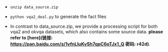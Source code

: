 - ```unzip data_source.zip```

- ```python vqa2_deal.py``` to generate the fact files

- In contrast to data_source.zip, we provide a processing script for both vqa2 and okvqa datasets, which also contains some source data. **please refer to [here](链接: https://pan.baidu.com/s/1vfnLluKvSh7qpC6oTJx1_Q  密码: r42d)**.

